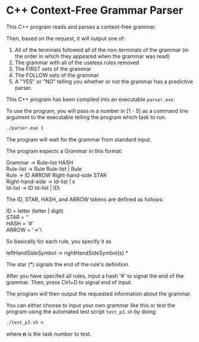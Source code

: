# C++ Context-Free Grammar Parser

This C++ program reads and parses a context-free grammar. 

Then, based on the request, it will output one of:

1. All of the terminals followed all of the non-terminals of the grammar (in the order in which they appeared when the grammar was read)
2. The grammar with all of the useless rules removed
3. The FIRST sets of the grammar
4. The FOLLOW sets of the grammar
5. A "YES" or "NO" telling you whether or not the grammar has a predictive parser.

This C++ program has been compiled into an executable `parser.exe`.

To use the program, you will pass in a number in [1 - 5] as a command line argument to the executable telling the program which task to run.

```bash
./parser.exe 1
```

The program will wait for the grammar from standard input.

The program expects a Grammar in this format:

Grammar -> Rule-list HASH\
Rule-list -> Rule Rule-list | Rule\
Rule -> ID ARROW Right-hand-side STAR\
Right-hand-side -> Id-list | ε\
Id-list -> ID Id-list | ID\

The ID, STAR, HASH, and ARROW tokens are defined as follows:

ID = letter (letter | digit)*\
STAR = '*'\
HASH = '#'\
ARROW = '->'\

So basically for each rule, you specify it as

leftHandSideSymbol -> rightHandSideSymbol(s) *

The star (*) signals the end of the rule's definition.

After you have specifed all rules, input a hash '#' to signal the end of the grammar. Then, press Ctrl+D to signal end of input.

The program will then output the requested information about the grammar.

You can either choose to input your own grammar like this or test the program using the automated test script `test_p3.sh` by doing:
```bash
./test_p3.sh n
```
where **n** is the task number to test.